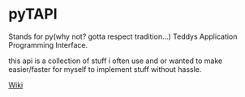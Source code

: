 # pyTAPI

Stands for py(why not? gotta respect tradition...) Teddys Application Programming Interface.

this api is a collection of stuff i often use and or wanted to make easier/faster for myself to implement stuff
without hassle.

[Wiki](https://github.com/swizex/pyTAPI/wiki/table-of-contents)
